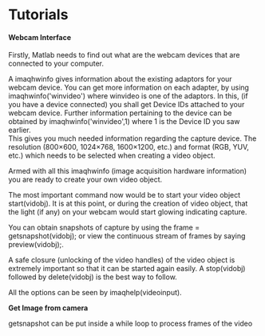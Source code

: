 # Tutorials

#### Webcam Interface

Firstly, Matlab needs to find out what are the webcam devices that are connected to your computer.

A imaqhwinfo gives information about the existing adaptors for your webcam device. You can get more information on each adapter, by using imaqhwinfo('winvideo') where winvideo is one of the adaptors. In this, (if you have a device connected) you shall get Device IDs attached to your webcam device. Further information pertaining to the device can be obtained by imaqhwinfo('winvideo',1) where 1 is the Device ID you saw earlier.  
This gives you much needed information regarding the capture device. The resolution (800×600, 1024×768, 1600×1200, etc.) and format (RGB, YUV, etc.) which needs to be selected when creating a video object.

Armed with all this imaqhwinfo (image acquisition hardware information) you are ready to create your own video object.

The most important command now would be to start your video object start(vidobj). It is at this point, or during the creation of video object, that the light (if any) on your webcam would start glowing indicating capture.

You can obtain snapshots of capture by using the frame = getsnapshot(vidobj); or view the continuous stream of frames by saying preview(vidobj);.

A safe closure (unlocking of the video handles) of the video object is extremely important so that it can be started again easily. A stop(vidobj) followed by delete(vidobj) is the best way to follow.

All the options can be seen by imaqhelp(videoinput).

**Get Image from camera**

getsnapshot can be put inside a while loop to process frames of the video  
 